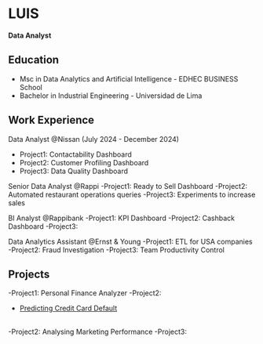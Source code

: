 # LUIS
**Data Analyst**

## Education
- Msc in Data Analytics and Artificial Intelligence - EDHEC BUSINESS School
- Bachelor in Industrial Engineering - Universidad de Lima

## Work Experience
Data Analyst @Nissan (July 2024 - December 2024)
- Project1: Contactability Dashboard
- Project2: Customer Profiling Dashboard
- Project3: Data Quality Dashboard


Senior Data Analyst @Rappi
-Project1: Ready to Sell Dashboard
-Project2: Automated restaurant operations queries
-Project3: Experiments to increase sales

BI Analyst @Rappibank
-Project1: KPI Dashboard
-Project2: Cashback Dashboard
-Project3: 

Data Analytics Assistant @Ernst & Young
-Project1: ETL for USA companies
-Project2: Fraud Investigation
-Project3: Team Productivity Control

## Projects

-Project1: Personal Finance Analyzer
-Project2: <ul><li>[Predicting Credit Card Default](https://github.com/likhitha-dhanaraju/churn-prediction)</li></ul>   
-Project2: Analysing Marketing Performance
-Project3: 
  
